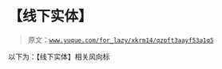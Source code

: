 # 【线下实体】

> 原文：[`www.yuque.com/for_lazy/xkrm14/qzpft3aayf53a1q5`](https://www.yuque.com/for_lazy/xkrm14/qzpft3aayf53a1q5)

以下为：【线下实体】相关风向标


